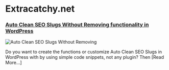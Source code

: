 # Extracatchy.net

### [Auto Clean SEO Slugs Without Removing functionality in WordPress](http://extracatchy.net/auto-clean-seo-slugs-wordpress/)
![Auto Clean SEO Slugs Without Removing](http://extracatchy.net/wp-content/uploads/2017/05/auto-clean-seo-slugs-wordpress-400x150.png)

Do you want to create the functions or customize Auto Clean SEO Slugs in WordPress with by using
simple code snippets, not any plugin? Then [Read More…]
